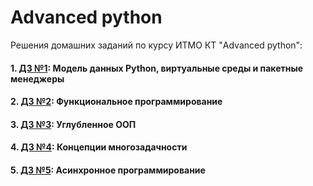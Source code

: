 # Advanced python

Решения домашних заданий по курсу ИТМО КТ "Advanced python":

#### 1. [ДЗ №1](./hw_1/README.md): Модель данных Python, виртуальные среды и пакетные менеджеры

#### 2. [ДЗ №2](./hw_2/README.md): Функциональное программирование

#### 3. [ДЗ №3](./hw_3/README.md): Углубленное ООП

#### 4. [ДЗ №4](./hw_4/README.md): Концепции многозадачности

#### 5. [ДЗ №5](./hw_5/README.md): Асинхронное программирование
